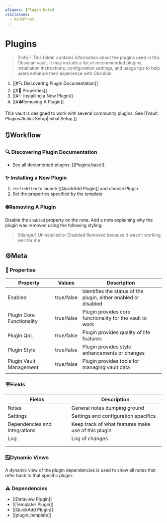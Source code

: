 ```yaml
---
aliases: [Plugin Note]
cssclasses:
  - HideProps
---
```

# Plugins

> [!info]-
> This folder contains information about the plugins used in this Obsidian vault. It may include a list of recommended plugins, installation instructions, configuration settings, and usage tips to help users enhance their experience with Obsidian.

1. [[#🔍 Discovering Plugin Documentation]]
2. [[#🔩 Properties]]
3. [[#✨ Installing a New Plugin]]
4. [[#⛔Removing A Plugin]]

This vault is designed to work with several community plugins. See [[Vault Plugins#Initial Setup|Initial Setup.]]

## 🔃Workflow

### 🔍 Discovering Plugin Documentation

- See all documented plugins: [[Plugins.base]].

### ✨ Installing a New Plugin

1.  `ctrl+shft+n` to launch [[QuickAdd Plugin]] and choose Plugin
2. Set the properties specified by the template

### ⛔Removing A Plugin

Disable the `Enabled` property on the note.  Add a note explaining why the plugin was removed using the following styling:

> [!danger] Uninstalled or Disabled
> Removed because it wasn't working well for me.

## ⚙️Meta

### 🔩 Properties

| Property                  | Values     | Description                                                     |
| ------------------------- | ---------- | --------------------------------------------------------------- |
| Enabled                   | true/false | Identifies the status of the plugin, either enabled or disabled |
| Plugin Core Functionality | true/false | Plugin provides core functionality for the vault to work        |
| Plugin QoL                | true/false | Plugin provides quality of life features                        |
| Plugin Style              | true/false | Plugin provides style enhancements or changes                   |
| Plugin Vault Management   | true/false | Plugin provides tools for managing vault data                   |
|                           |            |                                                                 |

### 🪧Fields

| Fields                        | Description                                         |
| ----------------------------- | --------------------------------------------------- |
| Notes                         | General notes dumping ground                        |
| Settings                      | Settings and configuration specifics                |
| Dependencies and Integrations | Keep track of what features make use of this plugin |
| Log                           | Log of changes                                      |
|                               |                                                     |
|                               |                                                     |

### 🪟Dynamic Views

A dynamic view of the plugin dependencies is used to show all notes that refer back to that specific plugin.

### ⚠️ Dependencies

- [[Dataview Plugin]]
- [[Templater Plugin]]
- [[QuickAdd Plugin]]
- [[plugin_template]]
